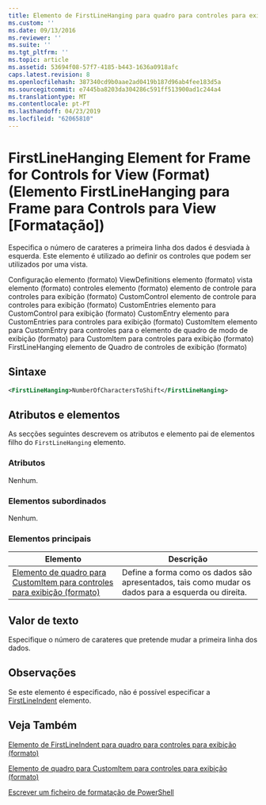 ```yaml
---
title: Elemento de FirstLineHanging para quadro para controles para exibição (formato) | Documentos da Microsoft
ms.custom: ''
ms.date: 09/13/2016
ms.reviewer: ''
ms.suite: ''
ms.tgt_pltfrm: ''
ms.topic: article
ms.assetid: 53694f08-57f7-4185-b443-1636a0918afc
caps.latest.revision: 8
ms.openlocfilehash: 387340cd9b0aae2ad0419b187d96ab4fee183d5a
ms.sourcegitcommit: e7445ba8203da304286c591ff513900ad1c244a4
ms.translationtype: MT
ms.contentlocale: pt-PT
ms.lasthandoff: 04/23/2019
ms.locfileid: "62065810"
---
```

# <a name="firstlinehanging-element-for-frame-for-controls-for-view-format"></a>FirstLineHanging Element for Frame for Controls for View (Format) (Elemento FirstLineHanging para Frame para Controls para View [Formatação])

Especifica o número de carateres a primeira linha dos dados é desviada à esquerda. Este elemento é utilizado ao definir os controles que podem ser utilizados por uma vista.

Configuração elemento (formato) ViewDefinitions elemento (formato) vista elemento (formato) controles elemento (formato) elemento de controle para controles para exibição (formato) CustomControl elemento de controle para controles para exibição (formato) CustomEntries elemento para CustomControl para exibição (formato) CustomEntry elemento para CustomEntries para controles para exibição (formato) CustomItem elemento para CustomEntry para controles para o elemento de quadro de modo de exibição (formato) para CustomItem para controles para exibição (formato) FirstLineHanging elemento de Quadro de controles de exibição (formato)

## <a name="syntax"></a>Sintaxe

```xml
<FirstLineHanging>NumberOfCharactersToShift</FirstLineHanging>
```

## <a name="attributes-and-elements"></a>Atributos e elementos

As secções seguintes descrevem os atributos e elemento pai de elementos filho do `FirstLineHanging` elemento.

### <a name="attributes"></a>Atributos

Nenhum.

### <a name="child-elements"></a>Elementos subordinados

Nenhum.

### <a name="parent-elements"></a>Elementos principais

|Elemento|Descrição|
|-------------|-----------------|
|[Elemento de quadro para CustomItem para controles para exibição (formato)](./frame-element-for-customitem-for-controls-for-view-format.md)|Define a forma como os dados são apresentados, tais como mudar os dados para a esquerda ou direita.|

## <a name="text-value"></a>Valor de texto

Especifique o número de carateres que pretende mudar a primeira linha dos dados.

## <a name="remarks"></a>Observações

Se este elemento é especificado, não é possível especificar a [FirstLineIndent](./firstlineindent-element-for-frame-for-controls-for-view-format.md) elemento.

## <a name="see-also"></a>Veja Também

[Elemento de FirstLineIndent para quadro para controles para exibição (formato)](./firstlineindent-element-for-frame-for-controls-for-view-format.md)

[Elemento de quadro para CustomItem para controles para exibição (formato)](./frame-element-for-customitem-for-controls-for-view-format.md)

[Escrever um ficheiro de formatação de PowerShell](./writing-a-powershell-formatting-file.md)
